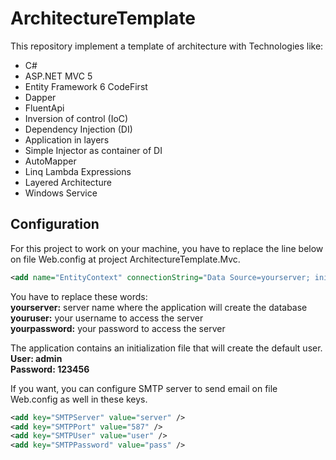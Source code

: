 # ArchitectureTemplate

This repository implement a template of architecture with Technologies like:
- C#
- ASP.NET MVC 5
- Entity Framework 6 CodeFirst
- Dapper 
- FluentApi
- Inversion of control (IoC)
- Dependency Injection (DI) 
- Application in layers
- Simple Injector as container of DI
- AutoMapper
- Linq Lambda Expressions
- Layered Architecture
- Windows Service

## Configuration

For this project to work on your machine, you have to replace the line below on file Web.config at project ArchitectureTemplate.Mvc.

```xml
<add name="EntityContext" connectionString="Data Source=yourserver; initial catalog=DbName;user id=youruser;password=yourpassword;" providerName="System.Data.SqlClient" />
```

You have to replace these words:<br />
**yourserver:** server name where the application will create the database<br />
**youruser:** your username to access the server<br />
**yourpassword:** your password to access the server<br />

The application contains an initialization file that will create the default user.<br />
**User: admin**<br />
**Password: 123456**<br />

If you want, you can configure SMTP server to send email on file Web.config as well in these keys.

```xml
<add key="SMTPServer" value="server" />
<add key="SMTPPort" value="587" />
<add key="SMTPUser" value="user" />
<add key="SMTPPassword" value="pass" />
```
